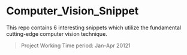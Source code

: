 # Computer_Vision_Snippet
This repo contains 6 interesting snippets which utilize the fundamental cutting-edge computer vision technique.

> Project Working Time period: Jan-Apr 20121
